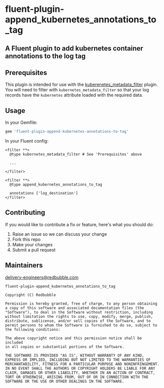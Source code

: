 # fluent-plugin-append_kubernetes_annotations_to_tag

## A Fluent plugin to add kubernetes container annotations to the log tag

## Prerequisites

This plugin is intended for use with the [kuberenetes_metadata_filter](https://github.com/fabric8io/fluent-plugin-kubernetes_metadata_filter) plugin. You will need to filter with `kubernetes_metadata_filter` so that your log records have the `kubernetes` attribute loaded with the required data.

## Usage

In your Gemfile:

```ruby
gem 'fluent-plugin-append-kubernetes-annotations-to-tag'
```

In your Fluent config:

```
<filter **>
  @type kubernetes_metadata_filter # See 'Prerequisites' above

  ...

</filter>

<filter **>
  @type append_kubernetes_annotations_to_tag

  annotations ['log_destination']
</filter>
```


## Contributing

If you would like to contribute a fix or feature, here's what you should do:

1. Raise an issue so we can discuss your change
1. Fork this repo
1. Make your changes
1. Submit a pull request

## Maintainers

delivery-engineers@redbubble.com


    fluent-plugin-append_kubernetes_annotations_to_tag

    Copyright (C) Redbubble

    Permission is hereby granted, free of charge, to any person obtaining
    a copy of this software and associated documentation files (the
    "Software"), to deal in the Software without restriction, including
    without limitation the rights to use, copy, modify, merge, publish,
    distribute, sublicense, and/or sell copies of the Software, and to
    permit persons to whom the Software is furnished to do so, subject to
    the following conditions:

    The above copyright notice and this permission notice shall be included
    in all copies or substantial portions of the Software.

    THE SOFTWARE IS PROVIDED "AS IS", WITHOUT WARRANTY OF ANY KIND,
    EXPRESS OR IMPLIED, INCLUDING BUT NOT LIMITED TO THE WARRANTIES OF
    MERCHANTABILITY, FITNESS FOR A PARTICULAR PURPOSE AND NONINFRINGEMENT.
    IN NO EVENT SHALL THE AUTHORS OR COPYRIGHT HOLDERS BE LIABLE FOR ANY
    CLAIM, DAMAGES OR OTHER LIABILITY, WHETHER IN AN ACTION OF CONTRACT,
    TORT OR OTHERWISE, ARISING FROM, OUT OF OR IN CONNECTION WITH THE
    SOFTWARE OR THE USE OR OTHER DEALINGS IN THE SOFTWARE.
